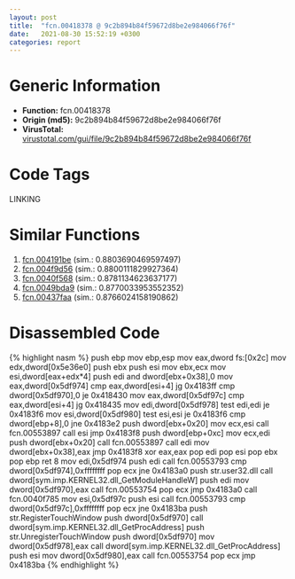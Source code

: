 ```yaml
---
layout: post
title:  "fcn.00418378 @ 9c2b894b84f59672d8be2e984066f76f"
date:   2021-08-30 15:52:19 +0300
categories: report
---
```


# Generic Information
- **Function:** fcn.00418378
- **Origin (md5):** 9c2b894b84f59672d8be2e984066f76f
- **VirusTotal:** [virustotal.com/gui/file/9c2b894b84f59672d8be2e984066f76f][virustotal_ref]

# Code Tags
<span class="tag" id="LINKING">LINKING</span>


# Similar Functions

1. [fcn.004191be][similar_1_ref] (sim.: 0.8803690469597497)
2. [fcn.004f9d56][similar_2_ref] (sim.: 0.8800111829927364)
3. [fcn.0040f568][similar_3_ref] (sim.: 0.8781134623637177)
4. [fcn.0049bda9][similar_4_ref] (sim.: 0.8770033953552352)
5. [fcn.00437faa][similar_5_ref] (sim.: 0.8766024158190862)


# Disassembled Code

{% highlight nasm %}
push ebp
mov ebp,esp
mov eax,dword fs:[0x2c]
mov edx,dword[0x5e36e0]
push ebx
push esi
mov ebx,ecx
mov esi,dword[eax+edx*4]
push edi
and dword[ebx+0x38],0
mov eax,dword[0x5df974]
cmp eax,dword[esi+4]
jg 0x4183ff
cmp dword[0x5df970],0
je 0x418430
mov eax,dword[0x5df97c]
cmp eax,dword[esi+4]
jg 0x418435
mov edi,dword[0x5df978]
test edi,edi
je 0x4183f6
mov esi,dword[0x5df980]
test esi,esi
je 0x4183f6
cmp dword[ebp+8],0
jne 0x4183e2
push dword[ebx+0x20]
mov ecx,esi
call fcn.00553897
call esi
jmp 0x4183f8
push dword[ebp+0xc]
mov ecx,edi
push dword[ebx+0x20]
call fcn.00553897
call edi
mov dword[ebx+0x38],eax
jmp 0x4183f8
xor eax,eax
pop edi
pop esi
pop ebx
pop ebp
ret 8
mov edi,0x5df974
push edi
call fcn.00553793
cmp dword[0x5df974],0xffffffff
pop ecx
jne 0x4183a0
push str.user32.dll
call dword[sym.imp.KERNEL32.dll_GetModuleHandleW]
push edi
mov dword[0x5df970],eax
call fcn.00553754
pop ecx
jmp 0x4183a0
call fcn.0040f785
mov esi,0x5df97c
push esi
call fcn.00553793
cmp dword[0x5df97c],0xffffffff
pop ecx
jne 0x4183ba
push str.RegisterTouchWindow
push dword[0x5df970]
call dword[sym.imp.KERNEL32.dll_GetProcAddress]
push str.UnregisterTouchWindow
push dword[0x5df970]
mov dword[0x5df978],eax
call dword[sym.imp.KERNEL32.dll_GetProcAddress]
push esi
mov dword[0x5df980],eax
call fcn.00553754
pop ecx
jmp 0x4183ba
{% endhighlight %}


[similar_1_ref]: /report/fcn.004191be@1123b7aa5760238fe93045e585b8234c
[similar_2_ref]: /report/fcn.004f9d56@e2ba7f10eb234338a49853c34d7d9c56
[similar_3_ref]: /report/fcn.0040f568@6c5b0418e4a4c57d99cda47d2717045d
[similar_4_ref]: /report/fcn.0049bda9@279a61b1e76da49531f1f16fd1102a2d
[similar_5_ref]: /report/fcn.00437faa@46f6c2adf1fd4d1453ed312ca79dd9bf
[virustotal_ref]: https://www.virustotal.com/gui/file/9c2b894b84f59672d8be2e984066f76f